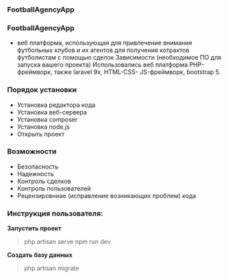 ### FootballAgencyApp
###  FootballAgencyApp 
- веб платформа, использующая для привлечение внимания футбольных клубов и их агентов 
для получения котрактов футболистам с помощью сделок
Зависимости (необходимое ПО для запуска вашего проекта)
Использовались веб платформа PHP-фреймворк, также laravel 9x, HTML-CSS- JS-фреймворк, bootstrap 5.

### Порядок установки

- Установка редактора кода
- Установка веб-сервера
- Установка composer
- Установка node.js
- Открыть проект

### Возможности

- Безопасность
- Надежность
- Контроль сделков
- Контроль пользователей
- Рецензировниае (исправление возникающих проблем) кода

### Инструкция пользователя:

**Запустить проект**

> php artisan serve
npm run dev

**Создать базу данных**

> php artisan migrate

 

 
